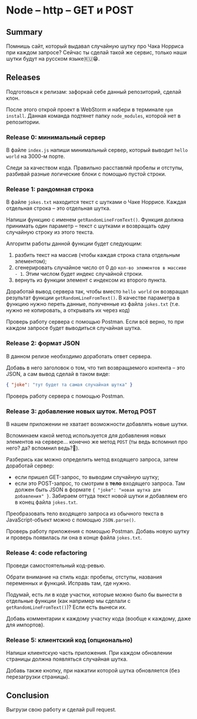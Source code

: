 # Node – http – GET и POST

## Summary

Помнишь сайт, который выдавал случайную шутку про Чака Норриса при каждом запросе? Сейчас ты сделай такой же сервис, только наши шутки будут на русском языке🇷🇺😁.

## Releases 

Подготовься к релизам: зафоркай себе данный репозиторий, сделай клон.

После этого открой проект в WebStorm и набери в терминале `npm install`. Данная команда подтянет папку `node_modules`, которой нет в репозитории.

### Release 0: минимальный сервер

В файле `index.js` напиши минимальный сервер, который выводит `hello world` на 3000-м порте.

Следи за качеством кода. Правильно расставляй пробелы и отступы, разбивай разные логические блоки с помощью пустой строки.

### Release 1: рандомная строка

В файле `jokes.txt` находится текст с шутками о Чаке Норрисе. Каждая отдельная строка – это отдельная шутка.

Напиши функцию с именем `getRandomLineFromText()`. Функция должна принимать один параметр – текст с шутками и возвращать одну случайную строку из этого текста.

Алгоритм работы данной функции будет следующим:
1) разбить текст на массив (чтобы каждая строка стала отдельным элементом);
2) сгенерировать случайное число от 0 до `кол-во элементов в массиве - 1`. Этим числом будет индекс случайной строки.
3) вернуть из функции элемент с индексом из второго пункта.

Доработай вывод сервера так, чтобы вместо `hello world` он возвращал результат функции `getRandomLineFromText()`. В качестве параметра в функцию нужно переть данные, полученные из файла `jokes.txt` (т.е. нужно не копировать, а открывать их через код)

Проверь работу сервера с помощью Postman. Если всё верно, то при каждом запросе будет выводиться случайная шутка.

### Release 2: формат JSON

В данном релизе необходимо доработать ответ сервера.

Добавь в него заголовок о том, что тип возвращаемого контента – это JSON, а сам вывод сделай в таком виде:

```json
{ "joke": "тут будет та самая случайная шутка" }
```

Проверь работу сервера с помощью Postman. 

### Release 3: добавление новых шуток. Метод POST

В нашем приложении не хватает возможности добавлять новые шутки.

Вспоминаем какой метод используется для добавления новых элементов на сервере... конечно же метод `POST` (ты ведь вспомнил про него? да? вспомнил ведь?🤨).

Разберись как можно определить метод входящего запроса, затем доработай сервер:
- если пришел GET-запрос, то выводим случайную шутку;
- если это POST-запрос, то смотрим в **тело** входящего запроса. Там должен быть JSON в формате `{ "joke": "новая шутка для добавления" }`. Забираем оттуда текст новой шутки и добавляем его в конец файла `jokes.txt`.

Преобразовать тело входящего запроса из обычного текста в JavaScript-объект можно с помощью `JSON.parse()`.

Проверь работу приложения с помощью Postman. Добавь новую шутку и проверь появилась ли она в конце файла `jokes.txt`.

### Release 4: code refactoring 

Проведи самостоятельный код-ревью.

Обрати внимание на стиль кода: пробелы, отступы, названия переменных и функций. Исправь там, где нужно.

Подумай, есть ли в коде участки, которые можно было бы вынести в отдельные функции (как например мы сделали с `getRandomLineFromText()`)? Если есть вынеси их.

Добавь комментарии к каждому участку кода (вообще к каждому, даже для импортов).

### Release 5: клиентский код (опционально) 

Напиши клиентскую часть приложения. При каждом обновлении страницы должна появляться случайная шутка.

Добавь также кнопку, при нажатии которой шутка обновляется (без перезагрузки страницы).

## Conclusion

Выгрузи свою работу и сделай pull request.

